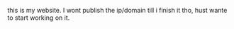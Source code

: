 this is my website. I wont publish the ip/domain till i finish it tho, hust wante to start working on it.
